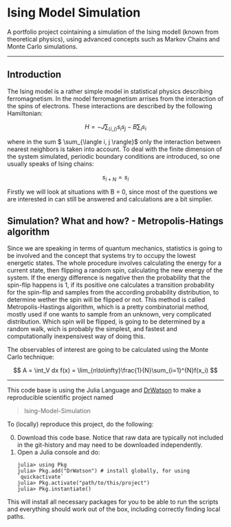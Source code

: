 # Ising Model Simulation
A portfolio project cointaining a simulation of the Ising modell (known from theoretical physics), using advanced concepts such as Markov Chains and Monte Carlo simulations.
______________
## Introduction
The Ising model is a rather simple model in statistical physics describing ferromagnetism. In the model ferromagnetism arrises from the interaction of the spins of electrons. These interactions are described by the following Hamiltonian:

$$
H = -J \sum_{\langle i, j \rangle}s_i s_j - B\sum_i s_i
$$

where in the sum $ \sum_{\langle i, j \rangle}$ only the interaction between nearest neighbors is taken into account. To deal with the finite dimension of the system simulated, periodic boundary conditions are introduced, so one usually speaks of Ising chains:

$$
s_{i+N} = s_i
$$

Firstly we will look at situations with B = 0, since most of the questions we are interested in can still be answered and calculations are a bit simplier.

## Simulation? What and how? - Metropolis-Hatings algorithm
Since we are speaking in terms of quantum mechanics, statistics is going to be involved and the concept that systems try to occupy the lowest energetic states. The whole procedure involves calculating the energy for a current state, then flipping a random spin, calculating the new energy of the system. If the energy difference is negative then the probability that the spin-flip happens is 1, if its positive one calculates a transition probability for the spin-flip and samples from the according probability distribution, to determine wether the spin will be flipped or not.
This method is called Metropolis-Hastings algorithm, which is a pretty combinatorial method, mostly used if one wants to sample from an unknown, very complicated distribution.
Which spin will be flipped, is going to be determined by a random walk, wich is probably the simplest, and fastest and computationally inexpensivest way of doing this.

The observables of interest are going to be calculated using the Monte Carlo technique:

$$
A = \int_V dx f(x) = \lim_{n\to\infty}\frac{1}{N}\sum_{i=1}^{N}f(x_i)
$$


______________________________________________________________________________


This code base is using the Julia Language and [DrWatson](https://juliadynamics.github.io/DrWatson.jl/stable/)
to make a reproducible scientific project named
> Ising-Model-Simulation

To (locally) reproduce this project, do the following:

0. Download this code base. Notice that raw data are typically not included in the
   git-history and may need to be downloaded independently.
1. Open a Julia console and do:
   ```
   julia> using Pkg
   julia> Pkg.add("DrWatson") # install globally, for using `quickactivate`
   julia> Pkg.activate("path/to/this/project")
   julia> Pkg.instantiate()
   ```

This will install all necessary packages for you to be able to run the scripts and
everything should work out of the box, including correctly finding local paths.
